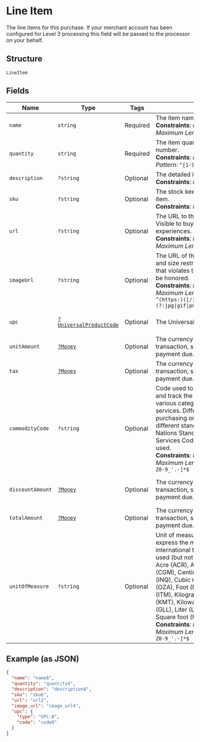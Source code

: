 
# Line Item

The line items for this purchase. If your merchant account has been configured for Level 3 processing this field will be passed to the processor on your behalf.

## Structure

`LineItem`

## Fields

| Name | Type | Tags | Description | Getter | Setter |
|  --- | --- | --- | --- | --- | --- |
| `name` | `string` | Required | The item name or title.<br>**Constraints**: *Minimum Length*: `1`, *Maximum Length*: `127` | getName(): string | setName(string name): void |
| `quantity` | `string` | Required | The item quantity. Must be a whole number.<br>**Constraints**: *Maximum Length*: `10`, *Pattern*: `^[1-9][0-9]{0,9}$` | getQuantity(): string | setQuantity(string quantity): void |
| `description` | `?string` | Optional | The detailed item description.<br>**Constraints**: *Maximum Length*: `127` | getDescription(): ?string | setDescription(?string description): void |
| `sku` | `?string` | Optional | The stock keeping unit (SKU) for the item.<br>**Constraints**: *Maximum Length*: `127` | getSku(): ?string | setSku(?string sku): void |
| `url` | `?string` | Optional | The URL to the item being purchased. Visible to buyer and used in buyer experiences.<br>**Constraints**: *Minimum Length*: `1`, *Maximum Length*: `2048` | getUrl(): ?string | setUrl(?string url): void |
| `imageUrl` | `?string` | Optional | The URL of the item's image. File type and size restrictions apply. An image that violates these restrictions will not be honored.<br>**Constraints**: *Minimum Length*: `1`, *Maximum Length*: `2048`, *Pattern*: `^(https:)([/\|.\|\w\|\s\|-])*\.(?:jpg\|gif\|png\|jpeg\|JPG\|GIF\|PNG\|JPEG)` | getImageUrl(): ?string | setImageUrl(?string imageUrl): void |
| `upc` | [`?UniversalProductCode`](../../doc/models/universal-product-code.md) | Optional | The Universal Product Code of the item. | getUpc(): ?UniversalProductCode | setUpc(?UniversalProductCode upc): void |
| `unitAmount` | [`?Money`](../../doc/models/money.md) | Optional | The currency and amount for a financial transaction, such as a balance or payment due. | getUnitAmount(): ?Money | setUnitAmount(?Money unitAmount): void |
| `tax` | [`?Money`](../../doc/models/money.md) | Optional | The currency and amount for a financial transaction, such as a balance or payment due. | getTax(): ?Money | setTax(?Money tax): void |
| `commodityCode` | `?string` | Optional | Code used to classify items purchased and track the total amount spent across various categories of products and services. Different corporate purchasing organizations may use different standards, but the United Nations Standard Products and Services Code (UNSPSC) is frequently used.<br>**Constraints**: *Minimum Length*: `1`, *Maximum Length*: `12`, *Pattern*: `^[a-zA-Z0-9_'.-]*$` | getCommodityCode(): ?string | setCommodityCode(?string commodityCode): void |
| `discountAmount` | [`?Money`](../../doc/models/money.md) | Optional | The currency and amount for a financial transaction, such as a balance or payment due. | getDiscountAmount(): ?Money | setDiscountAmount(?Money discountAmount): void |
| `totalAmount` | [`?Money`](../../doc/models/money.md) | Optional | The currency and amount for a financial transaction, such as a balance or payment due. | getTotalAmount(): ?Money | setTotalAmount(?Money totalAmount): void |
| `unitOfMeasure` | `?string` | Optional | Unit of measure is a standard used to express the magnitude of a quantity in international trade. Most commonly used (but not limited to) examples are: Acre (ACR), Ampere (AMP), Centigram (CGM), Centimetre (CMT), Cubic inch (INQ), Cubic metre (MTQ), Fluid ounce (OZA), Foot (FOT), Hour (HUR), Item (ITM), Kilogram (KGM), Kilometre (KMT), Kilowatt (KWT), Liquid gallon (GLL), Liter (LTR), Pounds (LBS), Square foot (FTK).<br>**Constraints**: *Minimum Length*: `1`, *Maximum Length*: `12`, *Pattern*: `^[a-zA-Z0-9_'.-]*$` | getUnitOfMeasure(): ?string | setUnitOfMeasure(?string unitOfMeasure): void |

## Example (as JSON)

```json
{
  "name": "name8",
  "quantity": "quantity4",
  "description": "description8",
  "sku": "sku6",
  "url": "url2",
  "image_url": "image_url4",
  "upc": {
    "type": "UPC-B",
    "code": "code0"
  }
}
```

